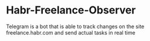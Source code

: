 # Habr-Freelance-Observer
Telegram is a bot that is able to track changes on the site freelance.habr.com and send actual tasks in real time
